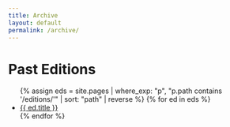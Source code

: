```yaml
---
title: Archive
layout: default
permalink: /archive/
---
```


# Past Editions
<ul>
{% assign eds = site.pages
  | where_exp: "p", "p.path contains '/editions/'"
  | sort: "path" | reverse %}
{% for ed in eds %}
  <li><a href="{{ ed.url | relative_url }}">{{ ed.title }}</a></li>
{% endfor %}
</ul>

